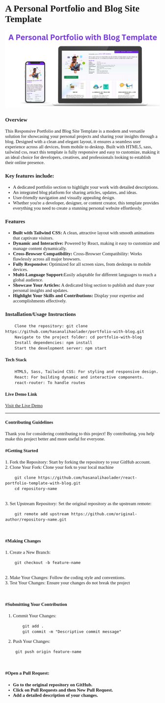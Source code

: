 <div style="font-family:times new roman; font-size:15px; font-weight:normal">

<h1>A Personal Portfolio and Blog Site Template</h1>

![alt text](<A personal.png>)

<h3>Overview</h3>
        This Responsive Portfolio and Blog Site Template is a modern and versatile solution for showcasing your personal projects and sharing your insights through a blog. Designed with a clean and elegant     layout, it ensures a seamless user experience across all devices, from mobile to desktop.
        Built with HTML5, sass, tailwind css, react this template is fully responsive and easy to customize, making it an ideal choice for developers, creatives, and professionals looking to establish their online presence.
        <br><h3>Key features include:</h3>
        <ul>
            <li>A dedicated portfolio section to highlight your work with detailed descriptions.</li>
            <li>An integrated blog platform for sharing articles, updates, and ideas.</li>
            <li>User-friendly navigation and visually appealing design.</li>
            <li>Whether you're a developer, designer, or content creator, this template provides everything you need to create a stunning personal website effortlessly.</li>
        </ul>


<h3>Features</h3>
    <ul>
        <li><b>Built with Tailwind CSS:</b> A clean, attractive layout with smooth animations that captivate visitors.</li>
        <li><b>Dynamic and Interactive:</b> Powered by React, making it easy to customize and manage content dynamically.</li>
        <li><b>Cross-Browser Compatibility:</b> Cross-Browser Compatibility: Works flawlessly across all major browsers.</li>
        <li><b>Fully Responsive:</b> Optimized for all screen sizes, from desktops to mobile devices.</li>
        <li><b>Multi-Language Support:</b>Easily adaptable for different languages to reach a global audience.</li>
        <li><b>Showcase Your Articles:</b> A dedicated blog section to publish and share your personal insights and updates.</li>
        <li><b>Highlight Your Skills and Contributions:</b> Display your expertise and accomplishments effectively.</li>
    </ul>

<h3>Installation/Usage Instructions</h3>

        Clone the repository: git clone https://github.com/hasanalihaolader/portfolio-with-blog.git
        Navigate to the project folder: cd portfolio-with-blog
        Install dependencies: npm install
        Start the development server: npm start

<h4>Tech Stack</h4>

        HTML5, Sass, Tailwind CSS: For styling and responsive design.
        React: For building dynamic and interactive components.
        react-router: To handle routes

<h4>Live Demo Link</h4>
<a target="__blank" href="https://hasanalihaolader.github.io/react-portfolio-template-with-blog/">Visit the Live Demo</a>


<hr>
<h4>Contributing Guidelines</h4>
Thank you for considering contributing to this project! By contributing, you help make this project better and more useful for everyone.

<br>
<h4>#Getting Started</h4>
1. Fork the Repository: Start by forking the repository to your GitHub account.<br>
2. Clone Your Fork: Clone your fork to your local machine

        git clone https://github.com/hasanalihaolader/react-portfolio-template-with-blog.git
        cd repository-name
<br>3. Set Upstream Repository: Set the original repository as the upstream remote:

        git remote add upstream https://github.com/original-author/repository-name.git
<br>
<h4>#Making Changes</h4>
1. Create a New Branch:

        git checkout -b feature-name

<br>2. Make Your Changes: Follow the coding style and conventions.
<br>3. Test Your Changes: Ensure your changes do not break the project

<br><h4>#Submitting Your Contribution</h4>
1. Commit Your Changes:

           git add .
           git commit -m "Descriptive commit message"
2. Push Your Changes:

        git push origin feature-name
<br><h4>#Open a Pull Request:<h4>
<ul>
        <li>Go to the original repository on GitHub.</li>
        <li>Click on Pull Requests and then New Pull Request.</li>
        <li>Add a detailed description of your changes.</li>
</ul>

</div>
